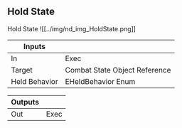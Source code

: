 ## Hold State
Hold State
![[../img/nd_img_HoldState.png]]

|Inputs||
|--|--|
| In | Exec |
| Target | Combat State Object Reference |
| Held Behavior | EHeldBehavior Enum |

|Outputs||
|--|--|
| Out | Exec |
